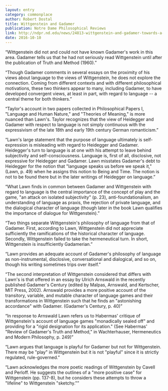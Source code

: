 ```yaml
---
layout: entry
category: commonplace
author: Robert Dostal
title: Wittgenstein and Gadamer
publication: Notre Dame Philosophical Reviews
link: http://ndpr.nd.edu/news/24813-wittgenstein-and-gadamer-towards-a-post-analytic-philosophy-of-language/
date: 2016-10-10
---
```


“Wittgenstein did not and could not have known Gadamer's work in this area. Gadamer tells us that he had not seriously read Wittgenstein until after the publication of Truth and Method (1960).”

“Though Gadamer comments in several essays on the proximity of his views about language to the views of Wittgenstein, he does not explore the connection. Coming from different contexts and with different philosophical motivations, these two thinkers appear to many, including Gadamer, to have developed convergent views, at least in part, with regard to language -- a central theme for both thinkers.”

“Taylor's account in two papers collected in Philosophical Papers I, "Language and Human Nature," and "Theories of Meaning," is more nuanced than Lawn's. Taylor recognizes that the view of Heidegger and Gadamer with respect to language is not simply continuous with the expressivism of the late 18th and early 19th century German romanticism.”

“Lawn's large statement that the purpose of language ultimately is self-expression is misleading with regard to Heidegger and Gadamer. Heidegger's turn to language is at one with his attempt to leave behind subjectivity and self-consciousness. Language is, first of all, disclosive, not expressive for Heidegger and Gadamer. Lawn misstates Gadamer's debt to Heidegger for the notion that "language speaks us before we speak it," (Lawn, p. 49) when he assigns this notion to Being and Time. The notion is not to be found there but in the later writings of Heidegger on language.”

“What Lawn finds in common between Gadamer and Wittgenstein with regard to language is the central importance of the concept of play and the game, "an attack on isolated subjectivity" (p. 23), anti-foundationalism, an understanding of language as praxis, the rejection of private language, and the dialogical character of language (though later in the book Lawn qualifies the importance of dialogue for Wittgenstein).”

“Two things separate Wittgenstein's philosophy of language from that of Gadamer. First, according to Lawn, Wittgenstein did not appreciate sufficiently the ramifications of the historical character of language. Secondly, Wittgenstein failed to take the hermeneutical turn. In short, Wittgenstein is insufficiently Gadamerian.”

“Lawn provides an adequate account of Gadamer's philosophy of language as non-instrumental, disclosive, conversational and dialogical, and so on, though his writing sometimes trips over itself.”

“The second interpretation of Wittgenstein considered that differs with Lawn's is that offered in an essay by Ulrich Arnswald in the recently published Gadamer's Century (edited by Malpas, Arnswald, and Kertscher, MIT Press, 2002). Arnswald provides a more positive account of the transitory, variable, and mutable character of language games and their transformations in Wittgenstein such that he finds an "astonishing accordance" with Gadamer. (Gadamer's Century, p. 40)”

“In response to Arnswald Lawn refers us to Habermas' critique of Wittgenstein's account of language games "monadically sealed off" and providing for a "rigid designation for its application." (See Habermas' "Review of Gadamer's Truth and Method," in Wachterhauser, Hermeneutics and Modern Philosophy, p. 249)”

“Lawn argues that language is playful for Gadamer but not for Wittgenstein. There may be "play" in Wittgenstein but it is not "playful" since it is strictly regulated, rule-governed.”

“Lawn acknowledges the more poetic readings of Wittgenstein by Cavell and Perloff. He suggests the outlines of a "more positive case" for Wittgenstein (pp. 137-8), but he considers these attempts to throw a "lifeline" to Wittgenstein "sketchy."”

